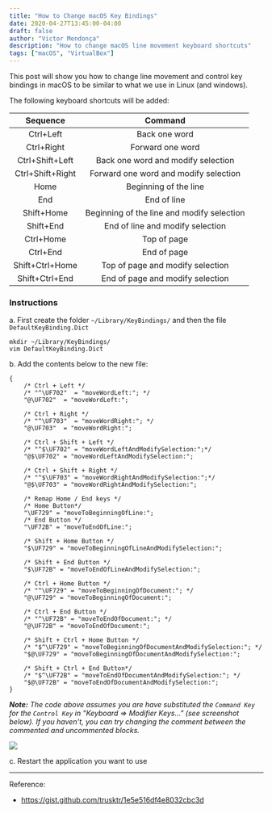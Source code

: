 ```yaml
---
title: "How to Change macOS Key Bindings"
date: 2020-04-27T13:45:00-04:00
draft: false
author: "Victor Mendonça"
description: "How to change macOS line movement keyboard shortcuts"
tags: ["macOS", "VirtualBox"]
---
```


This post will show you how to change line movement and control key bindings in macOS to be similar to what we use in Linux (and windows).

The following keyboard shortcuts will be added:

Sequence | Command |
|:-:|:---:|
Ctrl+Left | Back one word |
Ctrl+Right | Forward one word |
Ctrl+Shift+Left | Back one word and modify selection |
Ctrl+Shift+Right | Forward one word and modify selection |
Home | Beginning of the line |
End | End of line |
Shift+Home | Beginning of the line and modify selection |
Shift+End | End of line and modify selection |
Ctrl+Home | Top of page |
Ctrl+End | End of page |
Shift+Ctrl+Home | Top of page and modify selection |
Shift+Ctrl+End | End of page and modify selection |

### Instructions

a. First create the folder `~/Library/KeyBindings/` and then the file `DefaultKeyBinding.Dict`

```none
mkdir ~/Library/KeyBindings/
vim DefaultKeyBinding.Dict
```

b. Add the contents below to the new file:

```none
{
    /* Ctrl + Left */
    /* "^\UF702"  = "moveWordLeft:"; */
    "@\UF702"  = "moveWordLeft:";

    /* Ctrl + Right */
    /* "^\UF703"  = "moveWordRight:"; */
    "@\UF703"  = "moveWordRight:";

    /* Ctrl + Shift + Left */
    /* "^$\UF702" = "moveWordLeftAndModifySelection:";*/
    "@$\UF702" = "moveWordLeftAndModifySelection:";

    /* Ctrl + Shift + Right */
    /* "^$\UF703" = "moveWordRightAndModifySelection:";*/
    "@$\UF703" = "moveWordRightAndModifySelection:";

    /* Remap Home / End keys */
    /* Home Button*/
    "\UF729" = "moveToBeginningOfLine:";
    /* End Button */
    "\UF72B" = "moveToEndOfLine:";

    /* Shift + Home Button */
    "$\UF729" = "moveToBeginningOfLineAndModifySelection:";

    /* Shift + End Button */
    "$\UF72B" = "moveToEndOfLineAndModifySelection:";

    /* Ctrl + Home Button */
    /* "^\UF729" = "moveToBeginningOfDocument:"; */
    "@\UF729" = "moveToBeginningOfDocument:";

    /* Ctrl + End Button */
    /* "^\UF72B" = "moveToEndOfDocument:"; */
    "@\UF72B" = "moveToEndOfDocument:";

    /* Shift + Ctrl + Home Button */
    /* "$^\UF729" = "moveToBeginningOfDocumentAndModifySelection:"; */
    "$@\UF729" = "moveToBeginningOfDocumentAndModifySelection:";

    /* Shift + Ctrl + End Button*/
    /* "$^\UF72B" = "moveToEndOfDocumentAndModifySelection:"; */
    "$@\UF72B" = "moveToEndOfDocumentAndModifySelection:";
}
```

_**Note:** The code above assumes you are have substituted the `Command Key` for the `Control Key` in "Keyboard => Modifier Keys..." (see screenshot below). If you haven't, you can try changing the comment between the commented and uncommented blocks._

![](img/how-to-change-macos-key-bindings/screen2.png)

c. Restart the application you want to use

- - -

Reference:

+ https://gist.github.com/trusktr/1e5e516df4e8032cbc3d
